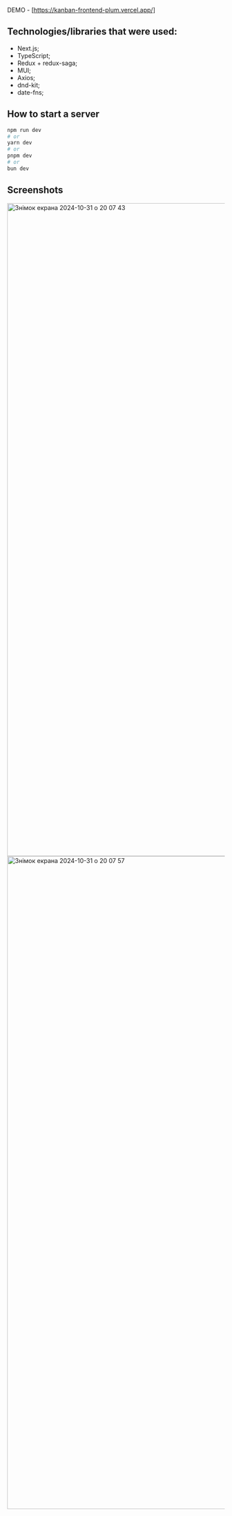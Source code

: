 DEMO - [https://kanban-frontend-plum.vercel.app/]

## Technologies/libraries that were used:

- Next.js;
- TypeScript;
- Redux + redux-saga;
- MUI;
- Axios;
- dnd-kit;
- date-fns;

## How to start a server

```bash
npm run dev
# or
yarn dev
# or
pnpm dev
# or
bun dev
```

## Screenshots

<img width="1512" alt="Знімок екрана 2024-10-31 о 20 07 43" src="https://github.com/user-attachments/assets/cc4958bb-ed49-4b5e-aa99-13e1420a64ae">

<img width="1512" alt="Знімок екрана 2024-10-31 о 20 07 57" src="https://github.com/user-attachments/assets/423b2db4-9d38-4e7b-b6d5-6aff7ed1842a">
